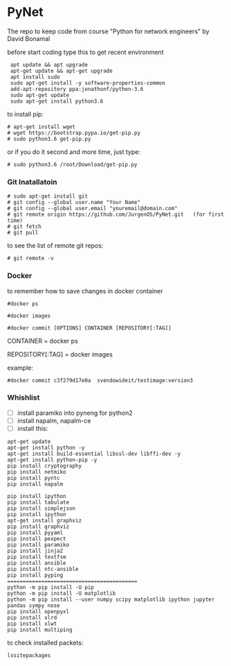 # PyNet
The repo to keep code from course "Python for network engineers" by David Bonamal

before start coding type this to get recent environment
```
 apt update && apt upgrade
 apt-get update && apt-get upgrade
 apt install sudo
 sudo apt-get install -y software-properties-common
 add-apt-repository ppa:jonathonf/python-3.6
 sudo apt-get update
 sudo apt-get install python3.6
```
to install pip:
```
# apt-get install wget
# wget https://bootstrap.pypa.io/get-pip.py
# sudo python3.6 get-pip.py
```
or if you do it second and more time, just type:
```
# sudo python3.6 /root/Download/get-pip.py
```

### Git Inatallatoin
```
# sudo apt-get install git
# git config --global user.name "Your Name"
# git config --global user.email "youremail@domain.com"
# git remote origin https://github.com/JurgenOS/PyNet.git   (for first time)
# git fetch
# git pull
```
to see the list of remote git repos:
```
# git remote -v
```
### Docker

to remember how to save changes in docker container
```
#docker ps

#docker images

#docker commit [OPTIONS] CONTAINER [REPOSITORY[:TAG]]
```
CONTAINER = docker ps

REPOSITORY[:TAG] = docker images

example:
```
#docker commit c3f279d17e0a  svendowideit/testimage:version3
```
### Whishlist
- [ ] install paramiko into pyneng for python2
- [ ] install napalm, napalm-ce
- [ ] install this:
```
apt-get update
apt-get install python -y
apt-get install build-essential libssl-dev libffi-dev -y
apt-get install python-pip -y
pip install cryptography
pip install netmiko
pip install pyntc
pip install napalm

pip install ipython
pip install tabulate
pip install simplejson
pip install ipython
apt-get install graphviz
pip install graphviz
pip install pyyaml
pip install pexpect
pip install paramiko
pip install jinja2
pip install textfsm
pip install ansible
pip install ntc-ansible
pip install pyping
==========================================
python -m pip install -U pip
python -m pip install -U matplotlib
python -m pip install --user numpy scipy matplotlib ipython jupyter pandas sympy nose
pip install openpyxl
pip install xlrd
pip install xlwt
pip install multiping
```
to check installed packets:
```
lssitepackages
```
